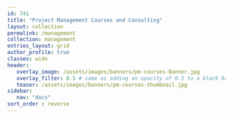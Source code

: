```yaml
---
id: 741    
title: "Project Management Courses and Consulting"
layout: collection
permalink: /management
collection: management
entries_layout: grid
author_profile: true
classes: wide
header:
   overlay_image: /assets/images/banners/pm-courses-Banner.jpg
   overlay_filter: 0.5 # same as adding an opacity of 0.5 to a black background
   teaser: /assets/images/banners/pm-courses-thumbnail.jpg
sidebar:
   nav: "docs"
sort_order : reverse   
---
```


